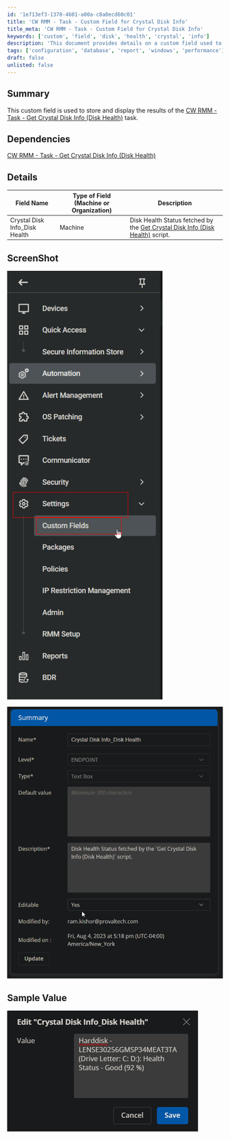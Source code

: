 ```yaml
---
id: '1e713ef3-1378-4601-a00a-c8a8ecd60c01'
title: 'CW RMM - Task - Custom Field for Crystal Disk Info'
title_meta: 'CW RMM - Task - Custom Field for Crystal Disk Info'
keywords: ['custom', 'field', 'disk', 'health', 'crystal', 'info']
description: 'This document provides details on a custom field used to store and display the results of the CW RMM Task for retrieving Crystal Disk Info, specifically focusing on disk health status. It includes dependencies, field descriptions, and sample values.'
tags: ['configuration', 'database', 'report', 'windows', 'performance']
draft: false
unlisted: false
---
```

## Summary

This custom field is used to store and display the results of the [CW RMM - Task - Get Crystal Disk Info (Disk Health)](https://proval.itglue.com/DOC-5078775-13549879) task.

## Dependencies

[CW RMM - Task - Get Crystal Disk Info (Disk Health)](https://proval.itglue.com/DOC-5078775-13549879)

## Details

| Field Name                         | Type of Field (Machine or Organization) | Description                                                                                     |
|------------------------------------|-----------------------------------------|-------------------------------------------------------------------------------------------------|
| Crystal Disk Info_Disk Health      | Machine                                 | Disk Health Status fetched by the [Get Crystal Disk Info (Disk Health)](https://proval.itglue.com/DOC-5078775-13549879) script. |

## ScreenShot

![Screenshot](../../../static/img/Crystal-Disk-Info_Disk-Health/image_1.png)

![Screenshot](../../../static/img/Crystal-Disk-Info_Disk-Health/image_2.png)

## Sample Value

![Sample Value](../../../static/img/Crystal-Disk-Info_Disk-Health/image_3.png)






